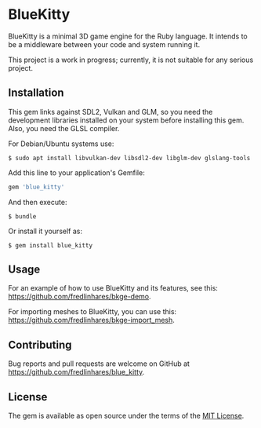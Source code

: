 # BlueKitty

BlueKitty is a minimal 3D game engine for the Ruby language. It intends to be a middleware between your code and system running it.


This project is a work in progress; currently, it is not suitable for any serious project.

## Installation

This gem links against SDL2, Vulkan and GLM, so you need the development libraries installed on your system before installing this gem. Also, you need the GLSL compiler.

For Debian/Ubuntu systems use:

    $ sudo apt install libvulkan-dev libsdl2-dev libglm-dev glslang-tools

Add this line to your application's Gemfile:

```ruby
gem 'blue_kitty'
```

And then execute:

    $ bundle

Or install it yourself as:

    $ gem install blue_kitty

## Usage

For an example of how to use BlueKitty and its features, see this: https://github.com/fredlinhares/bkge-demo.

For importing meshes to BlueKitty, you can use this: https://github.com/fredlinhares/bkge-import_mesh.

## Contributing

Bug reports and pull requests are welcome on GitHub at https://github.com/fredlinhares/blue_kitty.

## License

The gem is available as open source under the terms of the [MIT License](https://opensource.org/licenses/MIT).
